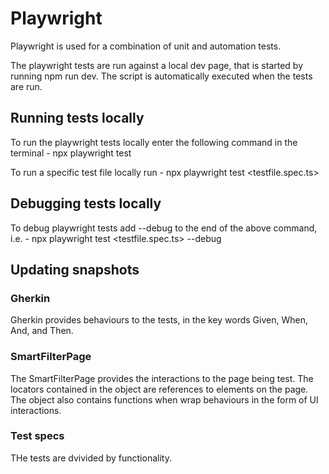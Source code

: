# Playwright
Playwright is used for a combination of unit and automation tests.

The playwright tests are run against a local dev page, that is started by running npm run dev. The script is automatically executed when the tests are run.

## Running tests locally
To run the playwright tests locally enter the following command in the terminal - npx playwright test

To run a specific test file locally run - npx playwright test <testfile.spec.ts>

## Debugging tests locally
To debug playwright tests add --debug to the end of the above command, i.e. - npx playwright test <testfile.spec.ts> --debug

## Updating snapshots

### Gherkin
Gherkin provides behaviours to the tests, in the key words Given, When, And, and Then.

### SmartFilterPage
The SmartFilterPage provides the interactions to the page being test. The locators contained in the object are references to elements on the page. The object also contains functions when wrap behaviours in the form of UI interactions.

### Test specs
THe tests are dvivided by functionality.